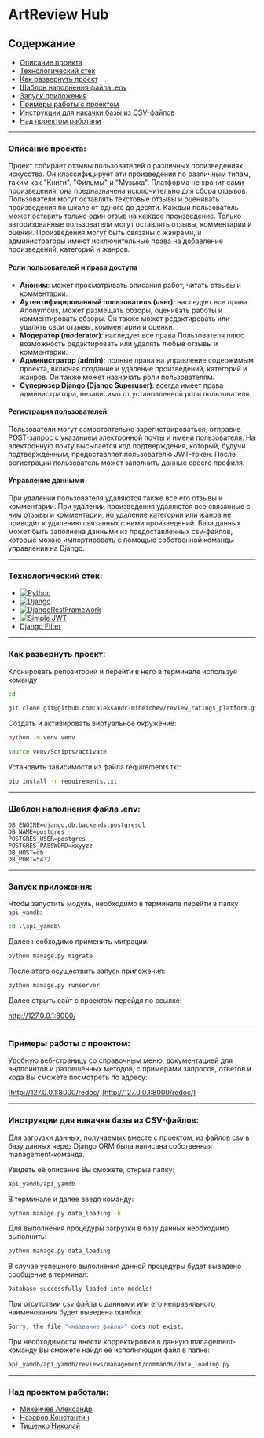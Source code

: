 # ArtReview Hub

## Содержание

- [Описание проекта](#Описание-проекта)
- [Технологический стек](#Технологический-стек)
- [Как развернуть проект](#как-развернуть-проект)
- [Шаблон наполнения файла .env](#шаблон-наполнения-файла-env)
- [Запуск приложения](#запуск-приложения)
- [Примеры работы с проектом](#Примеры-работы-с-проектом)
- [Инструкции для накачки базы из CSV-файлов](#Инструкции-для-накачки-базы-из-CSV-файлов)
- [Над проектом работали](#Над-проектом-работали)

---

### Описание проекта:

Проект собирает отзывы пользователей о различных произведениях искусства. Он
классифицирует эти произведения по различным типам, таким как "Книги", "Фильмы"
и "Музыка". Платформа не хранит сами произведения, она предназначена
исключительно для сбора отзывов. Пользователи могут оставлять текстовые отзывы
и оценивать произведения по шкале от одного до десяти. Каждый пользователь
может оставить только один отзыв на каждое произведение. Только авторизованные
пользователи могут оставлять отзывы, комментарии и оценки. Произведения могут
быть связаны с жанрами, и администраторы имеют исключительные права на
добавление произведений, категорий и жанров.

#### Роли пользователей и права доступа

- **Аноним**: может просматривать описания работ, читать отзывы и комментарии.
- **Аутентифицированный пользователь (user)**: наследует все права Anonymous,
  может размещать обзоры, оценивать работы и комментировать обзоры. Он также
  может редактировать или удалять свои отзывы, комментарии и оценки.
- **Модератор (moderator)**: наследует все права Пользователя плюс возможность
  редактировать или удалять любые отзывы и комментарии.
- **Администратор (admin)**: полные права на управление содержимым проекта,
  включая создание и удаление произведений, категорий и жанров. Он также может
  назначать роли пользователям.
- **Суперюзер Django (Django Superuser)**: всегда имеет права
  администратора, независимо от установленной роли пользователя.

#### Регистрация пользователей

Пользователи могут самостоятельно зарегистрироваться, отправив POST-запрос с
указанием электронной почты и имени пользователя. На электронную почту
высылается код подтверждения, который, будучи подтвержденным, предоставляет
пользователю JWT-токен. После регистрации пользователь может заполнить данные
своего профиля.

#### Управление данными

При удалении пользователя удаляются также все его отзывы и комментарии. При
удалении произведения удаляются все связанные с ним отзывы и комментарии, но
удаление категории или жанра не приводит к удалению связанных с ними
произведений. База данных может быть заполнена данными из предоставленных
csv-файлов, которые можно импортировать с помощью собственной команды
управления на Django.

---

### Технологический стек:

- [![Python](https://img.shields.io/badge/python-3670A0?style=for-the-badge&logo=python&logoColor=ffdd54)](https://www.python.org/)
- [![Django](https://img.shields.io/badge/django-%23092E20.svg?style=for-the-badge&logo=django&logoColor=white)](https://www.djangoproject.com/)
- [![DjangoRestFramework](https://img.shields.io/badge/DJANGO-REST-ff1709?style=for-the-badge&logo=django&logoColor=white&color=ff1709&labelColor=gray)](https://www.django-rest-framework.org/)
- [![Simple JWT](https://img.shields.io/badge/JWT-black?style=for-the-badge&logo=JSON%20web%20tokens)](https://django-rest-framework-simplejwt.readthedocs.io/en/latest/)
- [Django Filter](https://django-filter.readthedocs.io/en/main/)

---

### Как развернуть проект:

Клонировать репозиторий и перейти в него в терминале используя команду

```bash
cd
```

```bash
git clone git@github.com:aleksandr-miheichev/review_ratings_platform.git
```

Создать и активировать виртуальное окружение:

```bash
python -m venv venv
```

```bash
source venv/Scripts/activate
```

Установить зависимости из файла requirements.txt:

```bash
pip install -r requirements.txt
```

---

### Шаблон наполнения файла .env:

```
DB_ENGINE=django.db.backends.postgresql
DB_NAME=postgres
POSTGRES_USER=postgres
POSTGRES_PASSWORD=xxyyzz
DB_HOST=db
DB_PORT=5432
```

---

### Запуск приложения:

Чтобы запустить модуль, необходимо в терминале перейти в папку `api_yamdb`:

```bash
cd .\api_yamdb\
```

Далее необходимо применить миграции:

```bash
python manage.py migrate
```

После этого осуществить запуск приложения:

```bash
python manage.py runserver
```

Далее отрыть сайт с проектом перейдя по ссылке:

http://127.0.0.1:8000/

---

### Примеры работы с проектом:

Удобную веб-страницу со справочным меню, документацией для эндпоинтов и
разрешённых методов, с примерами запросов, ответов и кода Вы сможете посмотреть
по адресу:

[http://127.0.0.1:8000/redoc/](http://127.0.0.1:8000/redoc/)

---

### Инструкции для накачки базы из CSV-файлов:

Для загрузки данных, получаемых вместе с проектом, из файлов csv в базу данных
через Django ORM была написана собственная management-команда.

Увидеть её описание Вы сможете, открыв папку:

```bash
api_yamdb/api_yamdb
```

В терминале и далее введя команду:

```bash
python manage.py data_loading -h
```

Для выполнения процедуры загрузки в базу данных необходимо выполнить:

```bash
python manage.py data_loading
```

В случае успешного выполнения данной процедуры будет выведено сообщение в
терминал:

```bash
Database successfully loaded into models!
```

При отсутствии csv файла с данными или его неправильного наименования будет
выведена ошибка:

```bash
Sorry, the file "<название_файла>" does not exist.
```

При необходимости внести корректировки в данную management-команду Вы сможете
найдя её исполняющий файл в папке:

```bash
api_yamdb/api_yamdb/reviews/management/commands/data_loading.py
```

---

### Над проектом работали:

- [Михеичев Александр](https://github.com/aleksandr-miheichev)
- [Назаров Константин](https://github.com/K1N88)
- [Тищенко Николай](https://github.com/NikolayTishenko)
